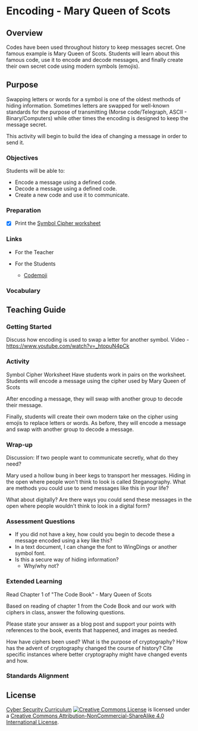 # Encoding - Mary Queen of Scots

## Overview
Codes have been used throughout history to keep messages secret.  One famous example is Mary Queen of Scots.  Students will learn about this famous code, use it to encode and decode messages, and finally create their own secret code using modern symbols (emojis).

## Purpose
Swapping letters or words for a symbol is one of the oldest methods of hiding information.  Sometimes letters are swapped for well-known standards for the purpose of transmitting (Morse code/Telegraph, ASCII - Binary/Computers) while other times the encoding is designed to keep the message secret.  

This activity will begin to build the idea of changing a message in order to send it.

### Objectives
Students will be able to:
- Encode a message using a defined code.
- Decode a message using a defined code.
- Create a new code and use it to communicate.

### Preparation
- [x] Print the [Symbol Cipher worksheet](Encoding/Symbol_Cipher.docx)

### Links
- For the Teacher

- For the Students
	- [Codemoji](https://codemoji.org/)

### Vocabulary

## Teaching Guide
### Getting Started
Discuss how encoding is used to swap a letter for another symbol.
Video -	https://www.youtube.com/watch?v=_htopuN4pCk

### Activity
Symbol Cipher Worksheet
Have students work in pairs on the worksheet. Students will encode a message using the cipher used by Mary Queen of Scots

After encoding a message, they will swap with another group to decode their
message.

Finally, students will create their own modern take on the cipher using emojis to replace letters or words.  As before, they will encode a message and swap with another group to decode a message.

### Wrap-up
Discussion:
If two people want to communicate secretly, what do they need?

Mary used a hollow bung in beer kegs to transport her messages.  Hiding in the open where people won't think to look is called Steganography.  What are methods you could use to send messages like this in your life?

What about digitally? Are there ways you could send these messages in the open where people wouldn't think to look in a digital form?

### Assessment Questions
- If you did not have a key, how could you begin to decode these a message encoded using a key like this?
- In a text document, I can change the font to WingDings or another symbol font.
- Is this a secure way of hiding information?
	- Why/why not?

### Extended Learning
Read Chapter 1 of "The Code Book" - Mary Queen of Scots

Based on reading of chapter 1 from the Code Book and our work with ciphers in class, answer the following questions.

Please state your answer as a blog post and support your points with references to the book, events that happened, and images as needed.

How have ciphers been used? What is the purpose of cryptography? How has the advent of cryptography changed the course of history? Cite specific instances where better cryptography might have changed events and how.

### Standards Alignment


## License
[Cyber Security Curriculum](https://github.com/DerekBabb/CyberSecurity) <a rel="license" href="http://creativecommons.org/licenses/by-nc-sa/4.0/"><img alt="Creative Commons License" style="border-width:0" src="https://i.creativecommons.org/l/by-nc-sa/4.0/88x31.png" /></a> is licensed under a <a rel="license" href="http://creativecommons.org/licenses/by-nc-sa/4.0/">Creative Commons Attribution-NonCommercial-ShareAlike 4.0 International License</a>.
